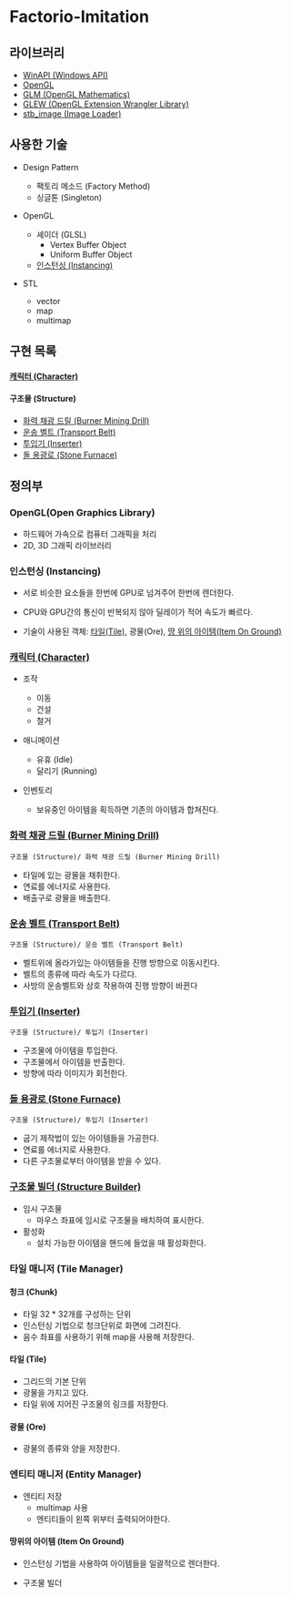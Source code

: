 # Factorio-Imitation

## 라이브러리
* [WinAPI (Windows API)](https://docs.microsoft.com/en-us/windows/win32/)
* [OpenGL](https://www.opengl.org/)
* [GLM (OpenGL Mathematics)](https://github.com/g-truc/glm)
* [GLEW (OpenGL Extension Wrangler Library)](http://glew.sourceforge.net/)
* [stb_image (Image Loader)](https://github.com/nothings/stb#stb)

## 사용한 기술
* Design Pattern
    * 팩토리 메소드 (Factory Method)
    * 싱글톤 (Singleton)

* OpenGL  
    * 셰이더 (GLSL)
        * Vertex Buffer Object
        * Uniform Buffer Object
    * [인스턴싱 (Instancing)](#인스턴싱-Instancing)
    
* STL
   * vector
   * map
   * multimap
   
## 구현 목록
#### [캐릭터 (Character)](#캐릭터-character-1)
#### 구조물 (Structure)
* [화력 채광 드릴 (Burner Mining Drill)](#화력-채광-드릴-burner-mining-drill)
* [운송 벨트 (Transport Belt)](#운송-벨트-transport-belt)
* [투입기 (Inserter)](#투입기-inserter)
* [돌 용광로 (Stone Furnace)](#돌-용광로-stone-furnace)
    
    
## 정의부

### OpenGL(Open Graphics Library)
* 하드웨어 가속으로 컴퓨터 그래픽을 처리
* 2D, 3D 그래픽 라이브러리

### 인스턴싱 (Instancing)
* 서로 비슷한 요소들을 한번에 GPU로 넘겨주어 한번에 렌더한다.  
* CPU와 GPU간의 통신이 반복되지 않아 딜레이가 적어 속도가 빠르다.  

* 기술이 사용된 객체: [타일(Tile)](#타일-tile), 광물(Ore), [땅 위의 아이템(Item On Ground)](#땅-위의-아이템-item-on-ground)

### [캐릭터 (Character)](#캐릭터-character)
* 조작
	* 이동
	* 건설
	* 철거
    
* 애니메이션
	* 유휴 (Idle)
	* 달리기 (Running)
   
* 인벤토리
	* 보유중인 아이템을 획득하면 기존의 아이템과 합쳐진다.

### [화력 채광 드릴 (Burner Mining Drill)](#구조물-structure)
	구조물 (Structure)/ 화력 채광 드릴 (Burner Mining Drill)
* 타일에 있는 광물을 채취한다.
* 연료를 에너지로 사용한다.
* 배출구로 광물을 배출한다.

### [운송 벨트 (Transport Belt)](#구조물-structure)
	구조물 (Structure)/ 운송 벨트 (Transport Belt)
* 벨트위에 올라가있는 아이템들을 진행 방향으로 이동시킨다.
* 벨트의 종류에 따라 속도가 다르다.
* 사방의 운송벨트와 상호 작용하여 진행 방향이 바뀐다

### [투입기 (Inserter)](#구조물-structure)
	구조물 (Structure)/ 투입기 (Inserter)
* 구조물에 아이템을 투입한다.
* 구조물에서 아이템을 반출한다.
* 방향에 따라 이미지가 회전한다.

### [돌 용광로 (Stone Furnace)](#구조물-structure)
	구조물 (Structure)/ 투입기 (Inserter)
* 굽기 제작법이 있는 아이템들을 가공한다.
* 연료를 에너지로 사용한다.
* 다른 구조물로부터 아이템을 받을 수 있다.

### [구조물 빌더 (Structure Builder)](#구조물-structure)
* 임시 구조물
	* 마우스 좌표에 임시로 구조물을 배치하여 표시한다.
* 활성화
	* 설치 가능한 아이템을 핸드에 들었을 때 활성화한다.
	
### 타일 매니저 (Tile Manager)
#### 청크 (Chunk)
* 타일 32 * 32개를 구성하는 단위
* 인스턴싱 기법으로 청크단위로 화면에 그려진다.
* 음수 좌표를 사용하기 위해 map을 사용해 저장한다.

#### 타일 (Tile)
* 그리드의 기본 단위
* 광물을 가지고 있다.
* 타일 위에 지어진 구조물의 링크를 저장한다.
#### 광물 (Ore)
* 광물의 종류와 양을 저장한다.

### 엔티티 매니저 (Entity Manager)
* 엔티티 저장
	* multimap 사용
	* 엔티티들이 왼쪽 위부터 출력되어야한다.
	
#### 땅위의 아이템 (Item On Ground)
* 인스턴싱 기법을 사용하여 아이템들을 일괄적으로 렌더한다.

* 구조물 빌더

